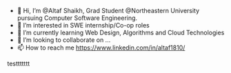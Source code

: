 - 👋 Hi, I’m @Altaf Shaikh, Grad Student @Northeastern University pursuing Computer Software Engineering.
- 👀 I’m interested in SWE internship/Co-op roles
- 🌱 I’m currently learning Web Design, Algorithms and Cloud Technologies
- 💞️ I’m looking to collaborate on ...
- 📫 How to reach me https://www.linkedin.com/in/altaf1810/

<!---
altafNEU/altafNEU is a ✨ special ✨ repository because its `README.md` (this file) appears on your GitHub profile.
You can click the Preview link to take a look at your changes.
--->
testtttttt
